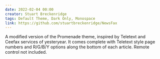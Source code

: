 ```yaml
---
date: 2022-02-04 00:00
creator: Stuart Breckenridge
tags: Default Theme, Dark Only, Monospace
link: https://github.com/stuartbreckenridge/NewsFax
---
```


A modified version of the Promenade theme, inspired by Teletext and Ceefax services of yesteryear.
It comes complete with Teletext style page numbers and R/G/B/Y options along the bottom of each article.
Remote control not included.
